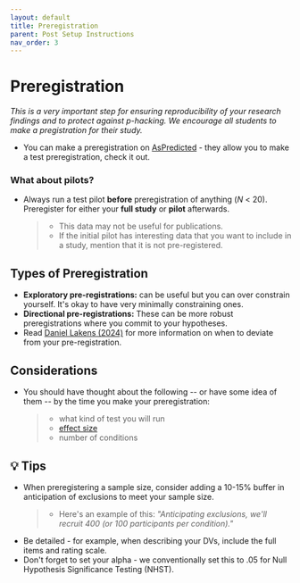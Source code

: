 ```yaml
---
layout: default
title: Preregistration
parent: Post Setup Instructions
nav_order: 3
---
```

# Preregistration
*This is a very important step for ensuring reproducibility of your research findings and to protect against p-hacking. We encourage all students to make a pregistration for their study.*

* You can make a preregistration on [AsPredicted](https://aspredicted.org) - they allow you to make a test preregistration, check it out.

### What about pilots?
* Always run a test pilot **before** preregistration of anything (*N* < 20). Preregister for either your **full study** or **pilot** afterwards.
  >* This data may not be useful for publications.
  >* If the initial pilot has interesting data that you want to include in a study, mention that it is not pre-registered.

## Types of Preregistration
* **Exploratory pre-registrations:** can be useful but you can over constrain yourself. It's okay to have very minimally constraining ones.
* **Directional pre-registrations:** These can be more robust preregistrations where you commit to your hypotheses.
* Read [Daniel Lakens (2024)](https://osf.io/preprints/psyarxiv/ha29k) for more information on when to deviate from your pre-registration.

## Considerations
* You should have thought about the following -- or have some idea of them -- by the time you make your preregistration:
  >* what kind of test you will run
  >* [effect size](https://www.simplypsychology.org/effect-size.html)
  >* number of conditions
  
## 💡 Tips
* When preregistering a sample size, consider adding a 10-15% buffer in anticipation of exclusions to meet your sample size.
  >* Here's an example of this: *"Anticipating exclusions, we'll recruit 400 (or 100 participants per condition)."*
* Be detailed - for example, when describing your DVs, include the full items and rating scale.
* Don't forget to set your alpha - we conventionally set this to .05 for Null Hypothesis Significance Testing (NHST).



